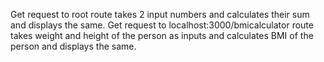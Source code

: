 Get request to root route takes 2 input numbers and calculates their sum and displays the same. Get request to localhost:3000/bmicalculator route takes weight and 
height of the person as inputs and calculates BMI of the person and displays the same.
